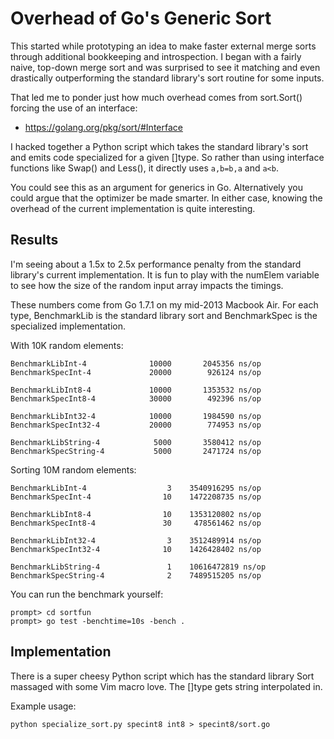 # Overhead of Go's Generic Sort
This started while prototyping an idea to make faster external merge sorts
through additional bookkeeping and introspection.  I began with a fairly naive,
top-down merge sort and was surprised to see it matching and even drastically
outperforming the standard library's sort routine for some inputs.

That led me to ponder just how much overhead comes from sort.Sort() forcing the
use of an interface:

* https://golang.org/pkg/sort/#Interface

I hacked together a Python script which takes the standard library's sort and
emits code specialized for a given []type.  So rather than using interface
functions like Swap() and Less(), it directly uses `a,b=b,a` and `a<b`.

You could see this as an argument for generics in Go.  Alternatively you could
argue that the optimizer be made smarter.  In either case, knowing the overhead
of the current implementation is quite interesting.

## Results
I'm seeing about a 1.5x to 2.5x performance penalty from the standard library's
current implementation.  It is fun to play with the numElem variable to see how
the size of the random input array impacts the timings.

These numbers come from Go 1.7.1 on my mid-2013 Macbook Air.  For each type,
BenchmarkLib is the standard library sort and BenchmarkSpec is the specialized
implementation.

With 10K random elements:

	BenchmarkLibInt-4       	   10000	   2045356 ns/op
	BenchmarkSpecInt-4      	   20000	    926124 ns/op

	BenchmarkLibInt8-4      	   10000	   1353532 ns/op
	BenchmarkSpecInt8-4     	   30000	    492396 ns/op

	BenchmarkLibInt32-4     	   10000	   1984590 ns/op
	BenchmarkSpecInt32-4    	   20000	    774953 ns/op

	BenchmarkLibString-4    	    5000	   3580412 ns/op
	BenchmarkSpecString-4   	    5000	   2471724 ns/op

Sorting 10M random elements:

	BenchmarkLibInt-4       	       3	3540916295 ns/op
	BenchmarkSpecInt-4      	      10	1472208735 ns/op

	BenchmarkLibInt8-4      	      10	1353120802 ns/op
	BenchmarkSpecInt8-4     	      30	 478561462 ns/op

	BenchmarkLibInt32-4     	       3	3512489914 ns/op
	BenchmarkSpecInt32-4    	      10	1426428402 ns/op

	BenchmarkLibString-4    	       1	10616472819 ns/op
	BenchmarkSpecString-4   	       2	7489515205 ns/op

You can run the benchmark yourself:

	prompt> cd sortfun
	prompt> go test -benchtime=10s -bench .

## Implementation
There is a super cheesy Python script which has the standard library Sort
massaged with some Vim macro love.  The []type gets string interpolated in.

Example usage:

	python specialize_sort.py specint8 int8 > specint8/sort.go
